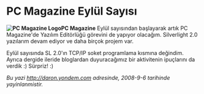# PC Magazine Eylül Sayısı 

**![PC Magazine
Logo](../media/PC_Magazine_Eylul_Sayisi/pcmag_logo.gif)PC
Magazine** Eylül sayısından başlayarak artık PC Magazine'de Yazılım
Editörlüğü görevini de yapıyor olacağım. Silverlight 2.0 yazılarım devam
ediyor ve daha birçok projem var.

Eylül sayısında SL 2.0'ın TCP/IP soket programlama kısmına değindim.
Ayrıca dergide ileride bloglardan duyuracağımız bir aktivitenin
ipuçlarını da verdik :) Sürpriz! :)


*Bu yazi http://daron.yondem.com adresinde, 2008-9-6 tarihinde yayinlanmistir.*